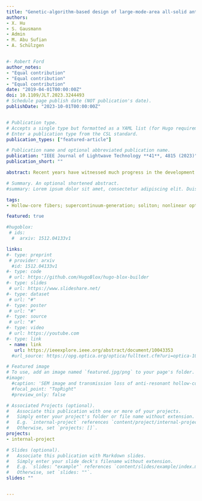 ```yaml
---
title: "Genetic-algorithm-based design of large-mode-area all-solid anti-resonant fiber with normal dispersion and single-mode operation in the 2 μm wavelength region"
authors:
- X. Hu
- S. Gausmann
- Admin
- M. Abu Sufian
- A. Schülzgen


#- Robert Ford
author_notes:
- "Equal contribution"
- "Equal contribution"
- "Equal contribution"
date: "2019-04-01T00:00:00Z"
doi: 10.1109/JLT.2023.3244493
# Schedule page publish date (NOT publication's date).
publishDate: "2023-10-01T00:00:00Z"


# Publication type.
# Accepts a single type but formatted as a YAML list (for Hugo requirements).
# Enter a publication type from the CSL standard.
publication_types: ["featured-article"]

# Publication name and optional abbreviated publication name.
publication: "IEEE Journal of Lightwave Technology **41**, 4815 (2023)"
publication_short: ""

abstract: Recent years have witnessed much progress in the development of fiber lasers in the 2 μm region. Yet, to date, their power levels are limited by modulation instability and soliton formation attributed to the strong anomalous dispersions of fused silica in this wavelength region. Further power scaling requires a novel design of an all-solid silica active fiber that features normal dispersion by compensating the material dispersion with the waveguide dispersion. At the same time, a large mode area, low losses, single mode operation and robustness need to be maintained. In this paper, we propose an all-solid anti-resonant fiber (AS-ARF) design that meets these demands. We demonstrate that normal dispersion can be achieved in AS-ARFs at 2 μm by exploiting the Kramers-Kronig relation. To balance the desired dispersion with the other performance parameters, we optimize the design of the AS-ARFs using a genetic algorithm. The optimized AS-ARF has a mode field area of 1170 μm2 and normal dispersion over the spectrum from 1.96 μm to 2.04 μm. Within this spectrum, the maximum confinement loss (CL) of the fundamental mode (FM) is 16 dB/km and the minimum CL of the higher order modes (HOMs) is over 100 dB/km. The HOMs can be easily coupled out by bending the fiber while the FM stays in the core. For example, the CLs are over 2 × 104 dB/km for the HOMs and below 200 dB/km for the FM at 2 μm at a bending radius of 20 cm. Moreover, the properties of the proposed AS-ARF remain favorable even under large geometric variations, showing good tolerance to manufacturing errors. We expect the proposed AS-ARF to further stimulate the development of high-power fiber lasers in the 2 μm region.

# Summary. An optional shortened abstract.
#summary: Lorem ipsum dolor sit amet, consectetur adipiscing elit. Duis posuere tellus ac convallis placerat. Proin tincidunt magna sed ex sollicitudin condimentum.

tags:
- Hollow-core fibers; supercontinuum-generation; soliton; nonlinear optics

featured: true

#hugoblox:
 # ids:
  #  arxiv: 1512.04133v1

links:
#- type: preprint
 # provider: arxiv
  #id: 1512.04133v1
#- type: code
 # url: https://github.com/HugoBlox/hugo-blox-builder
#- type: slides
 # url: https://www.slideshare.net/
#- type: dataset
 # url: "#"
#- type: poster
 # url: "#"
#- type: source
 # url: "#"
#- type: video
 # url: https://youtube.com
#- type: link
 - name: link
   url: https://ieeexplore.ieee.org/abstract/document/10043353
  #url_source: https://opg.optica.org/optica/fulltext.cfm?uri=optica-10-10-1253

# Featured image
# To use, add an image named `featured.jpg/png` to your page's folder. 
#image:
  #caption: 'SEM image and transmission loss of anti-resonant hollow-core fiber'
  #focal_point: "TopRight"
  #preview_only: false

# Associated Projects (optional).
#   Associate this publication with one or more of your projects.
#   Simply enter your project's folder or file name without extension.
#   E.g. `internal-project` references `content/project/internal-project/index.md`.
#   Otherwise, set `projects: []`.
projects:
- internal-project

# Slides (optional).
#   Associate this publication with Markdown slides.
#   Simply enter your slide deck's filename without extension.
#   E.g. `slides: "example"` references `content/slides/example/index.md`.
#   Otherwise, set `slides: ""`.
slides: ""


---
```

